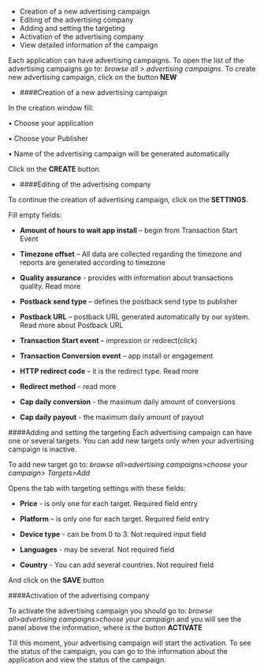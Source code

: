 
* Creation of a new advertising campaign
* Editing of the advertising company
* Adding and setting the targeting
* Activation of the advertising company
* View detailed information of the campaign

Each application can have advertising campaigns. To open the list of the advertising campaigns go to: *browse all > advertising campaigns*. To create new advertising campaign, click on the button **NEW**

* ####Creation of a new advertising campaign

In the creation window fill:

•	Choose your application

•	Choose your Publisher

•	Name of the advertising campaign will be generated automatically 

Click on the **CREATE** button.

* ####Editing of the advertising company

To continue the creation of advertising campaign, click on the **SETTINGS**.

Fill empty fields:

* **Amount of hours to wait app install** – begin from Transaction Start Event

* **Timezone offset** – All data are collected regarding the timezone and reports are generated according to timezone

* **Quality assurance** - provides with information about transactions quality. Read more

* **Postback send type** – defines the postback send type to publisher

* **Postback URL** – postback URL generated automatically by our system. Read more about Postback URL

* **Transaction Start event** – impression or redirect(click)

* **Transaction Conversion event** – app install or engagement 

* **HTTP redirect code** – it is the redirect type. Read more

* **Redirect method** – read more 

* **Cap daily conversion** - the maximum daily amount of conversions

* **Cap daily payout** - the maximum daily amount of payout


 ####Adding and setting the targeting
Each advertising  campaign can have one or several targets. You can add new targets only when your advertising campaign is inactive. 

To add new target go to: *browse all>advertising campaigns>choose your campaign> Targets>Add*

Opens the tab with targeting settings with these fields:

* **Price** - is only one for each target. Required field entry

* **Platform** – is only one for each target. Required field entry

* **Device type** - can be from 0 to 3. Not required input field

* **Languages** - may be several. Not required field

* **Country** - You can add several countries. Not required field

And click on the **SAVE** button


 ####Activation of the advertising company

To activate the advertising campaign you should go to: *browse all>advertising campaigns>choose your campaign* and you will see the panel above the information, where is the button **ACTIVATE**

Till this moment, your advertising campaign will start the activation. To see the status of the campaign, you can go to the information about the application and view the status of the campaign.

